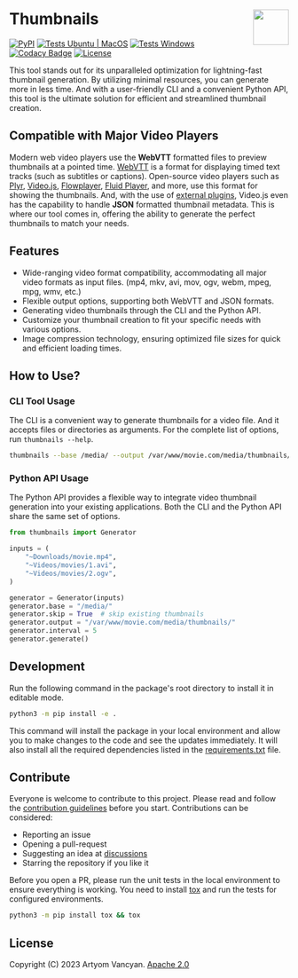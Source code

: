 # Thumbnails <img src="https://github.com/pysnippet.png" align="right" height="64" />

[![PyPI](https://img.shields.io/pypi/v/thumbnails.svg)](https://pypi.org/project/thumbnails/)
[![Tests Ubuntu | MacOS](https://github.com/pysnippet/thumbnails/actions/workflows/tests.yml/badge.svg)](https://github.com/pysnippet/thumbnails/actions/workflows/tests.yml)
[![Tests Windows](https://img.shields.io/circleci/build/gh/pysnippet/thumbnails?token=c63e2b94c69393ab3e47a0f20de802fe6265ecf4&label=Tests%20Windows&logo=circleci&logoColor=959da5&labelColor=3e464f)](https://app.circleci.com/pipelines/github/pysnippet/thumbnails)
[![Codacy Badge](https://app.codacy.com/project/badge/Grade/ab5414af4c9546fe97ad64365e2a66f0)](https://www.codacy.com?utm_source=github.com&amp;utm_medium=referral&amp;utm_content=pysnippet/thumbnails&amp;utm_campaign=Badge_Grade)
[![License](https://img.shields.io/pypi/l/thumbnails.svg)](https://github.com/pysnippet/thumbnails/blob/master/LICENSE)

This tool stands out for its unparalleled optimization for lightning-fast thumbnail generation. By utilizing minimal
resources, you can generate more in less time. And with a user-friendly CLI and a convenient Python API, this tool is
the ultimate solution for efficient and streamlined thumbnail creation.

## Compatible with Major Video Players

Modern web video players use the **WebVTT** formatted files to preview thumbnails at a pointed time.
[WebVTT](https://www.w3.org/TR/webvtt1/) is a format for displaying timed text tracks (such as subtitles or captions).
Open-source video players such as [Plyr](https://github.com/sampotts/plyr), [Video.js](https://github.com/videojs/video.js),
[Flowplayer](https://github.com/flowplayer/flowplayer), [Fluid Player](https://github.com/fluid-player/fluid-player),
and more, use this format for showing the thumbnails. And, with the use of [external plugins](https://github.com/brightcove/videojs-thumbnails),
Video.js even has the capability to handle **JSON** formatted thumbnail metadata. This is where our tool comes in,
offering the ability to generate the perfect thumbnails to match your needs.

## Features

- Wide-ranging video format compatibility, accommodating all major video formats as input files. (mp4, mkv, avi, mov, ogv, webm, mpeg, mpg, wmv, etc.)
- Flexible output options, supporting both WebVTT and JSON formats.
- Generating video thumbnails through the CLI and the Python API.
- Customize your thumbnail creation to fit your specific needs with various options.
- Image compression technology, ensuring optimized file sizes for quick and efficient loading times.

## How to Use?

### CLI Tool Usage

The CLI is a convenient way to generate thumbnails for a video file. And it accepts files or directories as arguments.
For the complete list of options, run `thumbnails --help`.

```bash
thumbnails --base /media/ --output /var/www/movie.com/media/thumbnails/ --interval 5 ~Videos/movies
```

### Python API Usage

The Python API provides a flexible way to integrate video thumbnail generation into your existing applications.
Both the CLI and the Python API share the same set of options.

```python
from thumbnails import Generator

inputs = (
    "~Downloads/movie.mp4",
    "~Videos/movies/1.avi",
    "~Videos/movies/2.ogv",
)

generator = Generator(inputs)
generator.base = "/media/"
generator.skip = True  # skip existing thumbnails
generator.output = "/var/www/movie.com/media/thumbnails/"
generator.interval = 5
generator.generate()
```

## Development

Run the following command in the package's root directory to install it in editable mode.
```bash
python3 -m pip install -e .
```
This command will install the package in your local environment and allow you to make changes to the code and see the
updates immediately. It will also install all the required dependencies listed in the [requirements.txt](requirements.txt) file.

## Contribute

Everyone is welcome to contribute to this project. Please read and follow the [contribution guidelines](https://github.com/pysnippet/instructions#readme)
before you start. Contributions can be considered:
- Reporting an issue
- Opening a pull-request
- Suggesting an idea at [discussions](https://github.com/pysnippet/thumbnails/discussions)
- Starring the repository if you like it

Before you open a PR, please run the unit tests in the local environment to ensure everything is working. You need to
install [tox](https://github.com/tox-dev/tox) and run the tests for configured environments.
```bash
python3 -m pip install tox && tox
```

## License

Copyright (C) 2023 Artyom Vancyan. [Apache 2.0](LICENSE)
